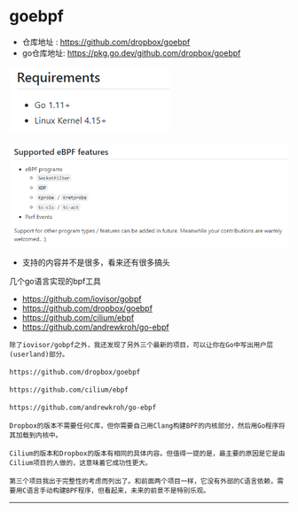 # goebpf

* 仓库地址 : <https://github.com/dropbox/goebpf>
* go仓库地址: <https://pkg.go.dev/github.com/dropbox/goebpf>

![20220420_221129_10](image/20220420_221129_10.png)

![20220420_221107_49](image/20220420_221107_49.png)

* 支持的内容并不是很多，看来还有很多搞头


几个go语言实现的bpf工具

* <https://github.com/iovisor/gobpf>
* <https://github.com/dropbox/goebpf>
* <https://github.com/cilium/ebpf>
* <https://github.com/andrewkroh/go-ebpf>


```
除了iovisor/gobpf之外，我还发现了另外三个最新的项目，可以让你在Go中写出用户层(userland)部分。

https://github.com/dropbox/goebpf

https://github.com/cilium/ebpf

https://github.com/andrewkroh/go-ebpf

Dropbox的版本不需要任何C库，但你需要自己用Clang构建BPF的内核部分，然后用Go程序将其加载到内核中。

Cilium的版本和Dropbox的版本有相同的具体内容。但值得一提的是，最主要的原因是它是由Cilium项目的人做的，这意味着它成功性更大。

第三个项目我出于完整性的考虑而列出了。和前面两个项目一样，它没有外部的C语言依赖，需要用C语言手动构建BPF程序，但看起来，未来的前景不是特别乐观。
```


---
